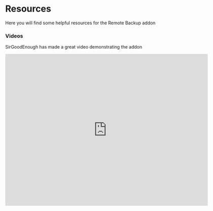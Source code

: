 # Resources

Here you will find some helpful resources for the Remote Backup addon 

### Videos 
SirGoodEnough has made a great video demonstrating the addon
<iframe width="640" height="480" src="https://www.youtube.com/embed/0C4h3Bv75J4" title="YouTube video player" frameborder="0" allow="accelerometer; autoplay; clipboard-write; encrypted-media; gyroscope; picture-in-picture" allowfullscreen></iframe>